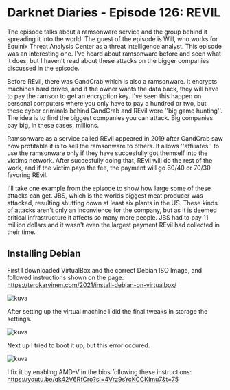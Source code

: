 # Darknet Diaries - Episode 126: REVIL

The episode talks about a ramsonware service and the group behind it spreading it into the world.
The guest of the episode is Will, who works for Equinix Threat Analysis Center as a threat intelligence analyst.
This episode was an interesting one. I've heard about ramsonware before and seen what it does, but I haven't read about
these attacks on the bigger companies discussed in the episode.

Before REvil, there was GandCrab which is also a ramsonware. It encrypts machines hard drives, and if the owner
wants the data back, they will have to pay the ramson to get an encryption key. I've seen this happen on personal computers where you only 
have to pay a hundred or two, but these cyber criminals behind GandCrab and REvil were ''big game hunting''. The idea is to
find the biggest companies you can attack. Big companies pay big, in these cases, millions.

Ramsonware as a service called REvil appeared in 2019 after GandCrab saw how profitable it is to sell
the ramsonware to others. It allows ''affiliates'' to use the ramsonware only if they 
have succesfully got themself into the victims network. After succesfully doing that, REvil will do the 
rest of the work, and if the victim pays the fee, the payment will go 60/40 or 70/30 favoring REvil.

I'll take one example from the episode to show how large some of these attacks can get. JBS, which is the worlds biggest
meat producer was attacked, resulting shutting down at least six plants in the US. These kinds of attacks aren't only
an inconvience for the company, but as it is deemed critical infrastructure it affects so many more people.
JBS had to pay 11 million dollars and it wasn't even the largest payment REvil had collected in their time.

## Installing Debian

First I downloaded VirtualBox and the correct Debian ISO Image, and followed instructions shown on the page: https://terokarvinen.com/2021/install-debian-on-virtualbox/

![kuva](https://github.com/TuuHei/information-security/assets/122973223/23df1db9-1330-4776-b208-b4dfcb93bcb9)

After setting up the virtual machine I did the final tweaks in storage the settings.

![kuva](https://github.com/TuuHei/information-security/assets/122973223/2b4223b6-f3ab-4c53-bfcc-f65ef3bf3103)

Next up I tried to boot it up, but this error occured. 

![kuva](https://github.com/TuuHei/information-security/assets/122973223/a7a7e16d-8322-480c-a086-777a01283c90)

I fix it by enabling AMD-V in the bios following these instructions: https://youtu.be/qk42V6RfCro?si=4Vrz9sYcKCCKImu7&t=75

